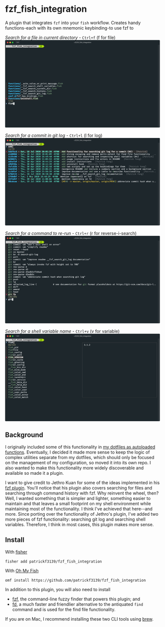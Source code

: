 # fzf_fish_integration
A plugin that integrates `fzf` into your `fish` workflow. Creates handy functions-each with its own mnemonic keybinding-to use fzf to

*Search for a file in current directory* - `Ctrl+f` (f for file)
<img alt="file search" src="./images/File Search.png">

*Search for a commit in git log* - `Ctrl+l` (l for log)
<img alt="git log search" src="./images/Git Log Search.png">

*Search for a command to re-run* - `Ctrl+r` (r for reverse-i-search)
<img alt="command history search" src="./images/Command History Search.png">

*Search for a shell variable name* - `Ctrl+v` (v for variable)
<img alt="file search" src="./images/Shell Variables Search.png">

## Background
I originally included some of this functionality in [my dotfiles as autoloaded functions](https://github.com/patrickf3139/dotfiles/pull/11). Eventually, I decided it made more sense to keep the logic of complex utilities separate from my dotfiles, which should only be focused on the management of my configuration, so moved it into its own repo. I also wanted to make this functionality more widely discoverable and available so made it a plugin.

I want to give credit to Jethro Kuan for some of the ideas implemented in his [fzf plugin](https://github.com/jethrokuan/fzf). You'll notice that his plugin also covers searching for files and searching through command history with fzf. Why reinvent the wheel, then? Well, I wanted something that is simpler and lighter, something easier to maintain and that leaves a small footprint on my shell environment while maintaining most of the functionality. I think I've achieved that here--and more. Since porting over the functionality of Jethro's plugin, I've added two more pieces of fzf functionality: searching git log and searching shell variables. Therefore, I think in most cases, this plugin makes more sense.

## Install
With [fisher](https://github.com/jorgebucaran/fisher)
```
fisher add patrickf3139/fzf_fish_integration
```

With [Oh My Fish](https://github.com/oh-my-fish/oh-my-fish)
```fish
omf install https://github.com/patrickf3139/fzf_fish_integration
```

In addition to this plugin, you will also need to install
- [fzf](https://github.com/junegunn/fzf), the command-line fuzzy finder that powers this plugin; and
- [fd](https://github.com/sharkdp/fd), a much faster and friendlier alternative to the antiquated `find` command and is used for the find file functionality.

If you are on Mac, I recommend installing these two CLI tools using [brew](https://brew.sh/).
